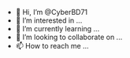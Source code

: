 - 👋 Hi, I’m @CyberBD71
- 👀 I’m interested in ...
- 🌱 I’m currently learning ...
- 💞️ I’m looking to collaborate on ...
- 📫 How to reach me ...

<!---
CyberBD71/CyberBD71 is a ✨ special ✨ repository because its `README.md` (this file) appears on your GitHub profile.
You can click the Preview link to take 

Ip adress tracker

apt update

apt install git

git clone https://github.com/rajkumardusad/IP-Tracer.git


cd IP-Tracerchmod +x install

sh install





